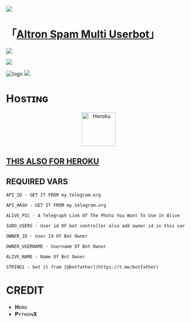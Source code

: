 <a href="https://www.youtube.com/watch?v=dQw4w9WgXcQ"><img src="https://user-images.githubusercontent.com/73097560/115834477-dbab4500-a447-11eb-908a-139a6edaec5c.gif"></a>
# 「[Altron Spam Multi Userbot](https://t.me/TheAltron)」


<a href="https://www.youtube.com/watch?v=dQw4w9WgXcQ"><img src="https://user-images.githubusercontent.com/73097560/115834477-dbab4500-a447-11eb-908a-139a6edaec5c.gif"></a>
 
  <img src="https://readme-typing-svg.herokuapp.com?color=F77247&width=420&lines=𝙰+𝚃𝚎𝚕𝚎𝚐𝚛𝚊𝚖+𝚂𝚙𝚊𝚖𝙱𝚘𝚝+𝙾𝚙𝚎𝚗+𝚂𝚘𝚞𝚛𝚌𝚎;𝚠𝚛𝚒𝚝𝚝𝚎𝚗+𝙸𝚗+𝙿𝚢𝚝𝚑𝚘𝚗+𝚄𝚜𝚒𝚗𝚐+𝚙𝚢𝚛𝚘𝚐𝚛𝚊𝚖%E2%9D%A4%EF%B8%8F">
</p> 

![logo](https://te.legra.ph/file/ab721701ce35ff2856276.jpg)
<a href="https://www.youtube.com/watch?v=dQw4w9WgXcQ"><img src="https://user-images.githubusercontent.com/73097560/115834477-dbab4500-a447-11eb-908a-139a6edaec5c.gif"></a>

# Hᴏsᴛɪɴɢ


<p align="center"><a href="https://heroku.com/deploy"><img align="center" alt="Heroku" width="92px" src="https://www.nicepng.com/png/full/223-2233246_heroku-logo-salesforce-heroku.png"></p>


## [THIS ALSO FOR HEROKU](https://heroku.com/deploy?template=https://github.com/Shailendra0110/Altron) 


## REQUIRED VARS

```
API_ID - GET IT FROM my.telegram.org

API_HASH - GET IT FROM my.telegram.org

ALIVE_PIC - A Telegraph Link Of The Photo You Want To Use In Alive

SUDO_USERS - User id OF bot controller also add owner id in this var

OWNER_ID - User Id Of Bot Owner 

OWNER_USERNAME - Username Of Bot Owner

ALIVE_NAME - Name Of Bot Owner

STRING1 - Get it from [@botfather](https://t.me/botfather)
```

# CREDIT


- 𝐇ᴇʀᴏ
- 𝐏ʏᴛʜᴏɴ𝐗
